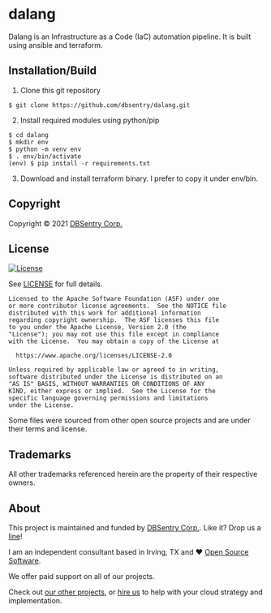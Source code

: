 # dalang

Dalang is an Infrastructure as a Code (IaC) automation pipeline. It is built using ansible and terraform.

## Installation/Build

1. Clone this git repository
```console
$ git clone https://github.com/dbsentry/dalang.git
```
2. Install required modules using python/pip
```console
$ cd dalang
$ mkdir env
$ python -m venv env
$ . env/bin/activate
(env) $ pip install -r requirements.txt
```
3. Download and install terraform binary. I prefer to copy it under env/bin.

## Copyright

Copyright © 2021 [DBSentry Corp.](https://keyper.dbsentry.com)


## License

[![License](https://img.shields.io/badge/License-Apache%202.0-blue.svg)](https://opensource.org/licenses/Apache-2.0)

See [LICENSE](LICENSE) for full details.

```text
Licensed to the Apache Software Foundation (ASF) under one
or more contributor license agreements.  See the NOTICE file
distributed with this work for additional information
regarding copyright ownership.  The ASF licenses this file
to you under the Apache License, Version 2.0 (the
"License"); you may not use this file except in compliance
with the License.  You may obtain a copy of the License at

  https://www.apache.org/licenses/LICENSE-2.0

Unless required by applicable law or agreed to in writing,
software distributed under the License is distributed on an
"AS IS" BASIS, WITHOUT WARRANTIES OR CONDITIONS OF ANY
KIND, either express or implied.  See the License for the
specific language governing permissions and limitations
under the License.
```

Some files were sourced from other open source projects and are under their terms and license.


## Trademarks

All other trademarks referenced herein are the property of their respective owners.

## About

This project is maintained and funded by [DBSentry Corp.][website]. Like it? Drop us a [line][feedback]!

I am an independent consultant based in Irving, TX and ❤️  [Open Source Software][dbsentry_github_projects].

We offer paid support on all of our projects.

Check out [our other projects][dbsentry_github_projects], or [hire us][feedback] to help with your cloud strategy and implementation.


[website]: https://keyper.dbsentry.com
[feedback]: http://dbsentry.com/dbsentry/feedback.jsp
[dbsentry_github_projects]: https://github.com/dbsentry